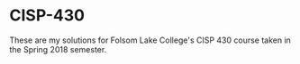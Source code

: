 # CISP-430

These are my solutions for Folsom Lake College's CISP 430 course taken in the Spring 2018 semester.
